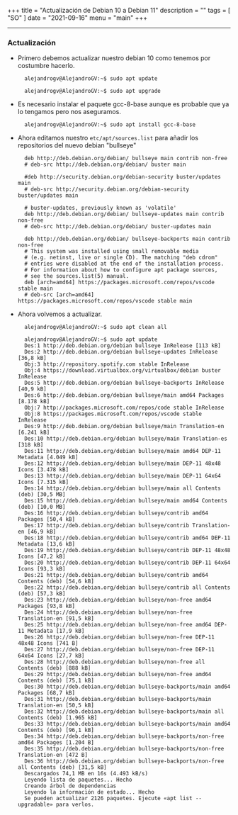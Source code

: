 +++
title = "Actualización de Debian 10 a Debian 11"
description = ""
tags = [
    "SO"
]
date = "2021-09-16"
menu = "main"
+++

---

### Actualización

* Primero debemos actualizar nuestro debian 10 como tenemos por costumbre hacerlo.

        alejandrogv@AlejandroGV:~$ sudo apt update

        alejandrogv@AlejandroGV:~$ sudo apt upgrade

* Es necesario instalar el paquete gcc-8-base aunque es probable que ya lo tengamos pero nos aseguramos.

        alejandrogv@AlejandroGV:~$ sudo apt install gcc-8-base

* Ahora editamos nuestro `etc/apt/sources.list` para añadir los repositorios del nuevo debian "bullseye"

        deb http://deb.debian.org/debian/ bullseye main contrib non-free
        # deb-src http://deb.debian.org/debian/ buster main
        
        #deb http://security.debian.org/debian-security buster/updates main
        # deb-src http://security.debian.org/debian-security buster/updates main
        
        # buster-updates, previously known as 'volatile'
        deb http://deb.debian.org/debian/ bullseye-updates main contrib non-free
        # deb-src http://deb.debian.org/debian/ buster-updates main
        
        deb http://deb.debian.org/debian/ bullseye-backports main contrib non-free
        # This system was installed using small removable media
        # (e.g. netinst, live or single CD). The matching "deb cdrom"
        # entries were disabled at the end of the installation process.
        # For information about how to configure apt package sources,
        # see the sources.list(5) manual.
        deb [arch=amd64] https://packages.microsoft.com/repos/vscode stable main
        # deb-src [arch=amd64] https://packages.microsoft.com/repos/vscode stable main

* Ahora volvemos a actualizar.

        alejandrogv@AlejandroGV:~$ sudo apt clean all

        alejandrogv@AlejandroGV:~$ sudo apt update
        Des:1 http://deb.debian.org/debian bullseye InRelease [113 kB]
        Des:2 http://deb.debian.org/debian bullseye-updates InRelease [36,8 kB]                                 
        Obj:3 http://repository.spotify.com stable InRelease                                                    
        Obj:4 https://download.virtualbox.org/virtualbox/debian buster InRelease                                
        Des:5 http://deb.debian.org/debian bullseye-backports InRelease [40,9 kB]                               
        Des:6 http://deb.debian.org/debian bullseye/main amd64 Packages [8.178 kB]                              
        Obj:7 http://packages.microsoft.com/repos/code stable InRelease                                         
        Obj:8 https://packages.microsoft.com/repos/vscode stable InRelease                                      
        Des:9 http://deb.debian.org/debian bullseye/main Translation-en [6.241 kB]
        Des:10 http://deb.debian.org/debian bullseye/main Translation-es [318 kB]
        Des:11 http://deb.debian.org/debian bullseye/main amd64 DEP-11 Metadata [4.049 kB]
        Des:12 http://deb.debian.org/debian bullseye/main DEP-11 48x48 Icons [3.478 kB]
        Des:13 http://deb.debian.org/debian bullseye/main DEP-11 64x64 Icons [7.315 kB]
        Des:14 http://deb.debian.org/debian bullseye/main all Contents (deb) [30,5 MB]
        Des:15 http://deb.debian.org/debian bullseye/main amd64 Contents (deb) [10,0 MB]                        
        Des:16 http://deb.debian.org/debian bullseye/contrib amd64 Packages [50,4 kB]                           
        Des:17 http://deb.debian.org/debian bullseye/contrib Translation-en [46,9 kB]                           
        Des:18 http://deb.debian.org/debian bullseye/contrib amd64 DEP-11 Metadata [13,6 kB]                    
        Des:19 http://deb.debian.org/debian bullseye/contrib DEP-11 48x48 Icons [47,2 kB]                       
        Des:20 http://deb.debian.org/debian bullseye/contrib DEP-11 64x64 Icons [93,3 kB]                       
        Des:21 http://deb.debian.org/debian bullseye/contrib amd64 Contents (deb) [54,6 kB]                     
        Des:22 http://deb.debian.org/debian bullseye/contrib all Contents (deb) [57,3 kB]                       
        Des:23 http://deb.debian.org/debian bullseye/non-free amd64 Packages [93,8 kB]                          
        Des:24 http://deb.debian.org/debian bullseye/non-free Translation-en [91,5 kB]                          
        Des:25 http://deb.debian.org/debian bullseye/non-free amd64 DEP-11 Metadata [17,9 kB]                   
        Des:26 http://deb.debian.org/debian bullseye/non-free DEP-11 48x48 Icons [741 B]                        
        Des:27 http://deb.debian.org/debian bullseye/non-free DEP-11 64x64 Icons [27,7 kB]                      
        Des:28 http://deb.debian.org/debian bullseye/non-free all Contents (deb) [888 kB]                       
        Des:29 http://deb.debian.org/debian bullseye/non-free amd64 Contents (deb) [75,1 kB]                    
        Des:30 http://deb.debian.org/debian bullseye-backports/main amd64 Packages [68,7 kB]                    
        Des:31 http://deb.debian.org/debian bullseye-backports/main Translation-en [50,5 kB]                    
        Des:32 http://deb.debian.org/debian bullseye-backports/main all Contents (deb) [1.965 kB]               
        Des:33 http://deb.debian.org/debian bullseye-backports/main amd64 Contents (deb) [96,1 kB]              
        Des:34 http://deb.debian.org/debian bullseye-backports/non-free amd64 Packages [1.204 B]                
        Des:35 http://deb.debian.org/debian bullseye-backports/non-free Translation-en [472 B]                  
        Des:36 http://deb.debian.org/debian bullseye-backports/non-free all Contents (deb) [31,5 kB]            
        Descargados 74,1 MB en 16s (4.493 kB/s)                                                                 
        Leyendo lista de paquetes... Hecho
        Creando árbol de dependencias       
        Leyendo la información de estado... Hecho
        Se pueden actualizar 2126 paquetes. Ejecute «apt list --upgradable» para verlos.

        
